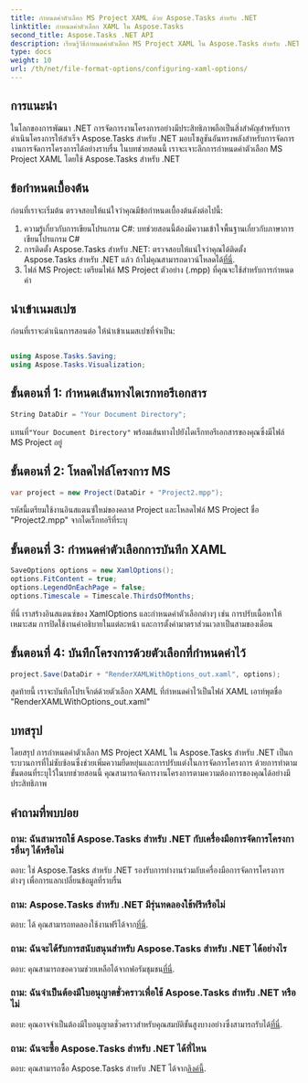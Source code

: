 ```yaml
---
title: กำหนดค่าตัวเลือก MS Project XAML ด้วย Aspose.Tasks สำหรับ .NET
linktitle: กำหนดค่าตัวเลือก XAML ใน Aspose.Tasks
second_title: Aspose.Tasks .NET API
description: เรียนรู้วิธีกำหนดค่าตัวเลือก MS Project XAML ใน Aspose.Tasks สำหรับ .NET เพิ่มความยืดหยุ่นในการจัดการโครงการและการปรับแต่งด้วยคำแนะนำทีละขั้นตอน
type: docs
weight: 10
url: /th/net/file-format-options/configuring-xaml-options/
---
```

## การแนะนำ
ในโลกของการพัฒนา .NET การจัดการงานโครงการอย่างมีประสิทธิภาพถือเป็นสิ่งสำคัญสำหรับการดำเนินโครงการให้สำเร็จ Aspose.Tasks สำหรับ .NET มอบโซลูชันอันทรงพลังสำหรับการจัดการงานการจัดการโครงการได้อย่างราบรื่น ในบทช่วยสอนนี้ เราจะเจาะลึกการกำหนดค่าตัวเลือก MS Project XAML โดยใช้ Aspose.Tasks สำหรับ .NET 
## ข้อกำหนดเบื้องต้น
ก่อนที่เราจะเริ่มต้น ตรวจสอบให้แน่ใจว่าคุณมีข้อกำหนดเบื้องต้นดังต่อไปนี้:
1. ความรู้เกี่ยวกับการเขียนโปรแกรม C#: บทช่วยสอนนี้ต้องมีความเข้าใจพื้นฐานเกี่ยวกับภาษาการเขียนโปรแกรม C#
2.  การติดตั้ง Aspose.Tasks สำหรับ .NET: ตรวจสอบให้แน่ใจว่าคุณได้ติดตั้ง Aspose.Tasks สำหรับ .NET แล้ว ถ้าไม่คุณสามารถดาวน์โหลดได้[ที่นี่](https://releases.aspose.com/tasks/net/).
3. ไฟล์ MS Project: เตรียมไฟล์ MS Project ตัวอย่าง (.mpp) ที่คุณจะใช้สำหรับการกำหนดค่า
## นำเข้าเนมสเปซ
ก่อนที่เราจะดำเนินการสอนต่อ ให้นำเข้าเนมสเปซที่จำเป็น:
```csharp

using Aspose.Tasks.Saving;
using Aspose.Tasks.Visualization;
```
## ขั้นตอนที่ 1: กำหนดเส้นทางไดเรกทอรีเอกสาร
```csharp
String DataDir = "Your Document Directory";
```
 แทนที่`"Your Document Directory"` พร้อมเส้นทางไปยังไดเร็กทอรีเอกสารของคุณซึ่งมีไฟล์ MS Project อยู่
## ขั้นตอนที่ 2: โหลดไฟล์โครงการ MS
```csharp
var project = new Project(DataDir + "Project2.mpp");
```
รหัสนี้เตรียมใช้งานอินสแตนซ์ใหม่ของคลาส Project และโหลดไฟล์ MS Project ชื่อ "Project2.mpp" จากไดเร็กทอรีที่ระบุ
## ขั้นตอนที่ 3: กำหนดค่าตัวเลือกการบันทึก XAML
```csharp
SaveOptions options = new XamlOptions();
options.FitContent = true;
options.LegendOnEachPage = false;
options.Timescale = Timescale.ThirdsOfMonths;
```
ที่นี่ เราสร้างอินสแตนซ์ของ XamlOptions และกำหนดค่าตัวเลือกต่างๆ เช่น การปรับเนื้อหาให้เหมาะสม การปิดใช้งานคำอธิบายในแต่ละหน้า และการตั้งค่ามาตราส่วนเวลาเป็นสามของเดือน
## ขั้นตอนที่ 4: บันทึกโครงการด้วยตัวเลือกที่กำหนดค่าไว้
```csharp
project.Save(DataDir + "RenderXAMLWithOptions_out.xaml", options);
```
สุดท้ายนี้ เราจะบันทึกโปรเจ็กต์ด้วยตัวเลือก XAML ที่กำหนดค่าไว้เป็นไฟล์ XAML เอาท์พุตชื่อ "RenderXAMLWithOptions_out.xaml"
## บทสรุป
โดยสรุป การกำหนดค่าตัวเลือก MS Project XAML ใน Aspose.Tasks สำหรับ .NET เป็นกระบวนการที่ไม่ซับซ้อนซึ่งช่วยเพิ่มความยืดหยุ่นและการปรับแต่งในการจัดการโครงการ ด้วยการทำตามขั้นตอนที่ระบุไว้ในบทช่วยสอนนี้ คุณสามารถจัดการงานโครงการตามความต้องการของคุณได้อย่างมีประสิทธิภาพ

## คำถามที่พบบ่อย

### ถาม: ฉันสามารถใช้ Aspose.Tasks สำหรับ .NET กับเครื่องมือการจัดการโครงการอื่นๆ ได้หรือไม่

ตอบ: ใช่ Aspose.Tasks สำหรับ .NET รองรับการทำงานร่วมกับเครื่องมือการจัดการโครงการต่างๆ เพื่อการแลกเปลี่ยนข้อมูลที่ราบรื่น

### ถาม: Aspose.Tasks สำหรับ .NET มีรุ่นทดลองใช้ฟรีหรือไม่

 ตอบ: ได้ คุณสามารถทดลองใช้งานฟรีได้จาก[ที่นี่](https://releases.aspose.com/).

### ถาม: ฉันจะได้รับการสนับสนุนสำหรับ Aspose.Tasks สำหรับ .NET ได้อย่างไร

 ตอบ: คุณสามารถขอความช่วยเหลือได้จากฟอรัมชุมชน[ที่นี่](https://forum.aspose.com/c/tasks/15).

### ถาม: ฉันจำเป็นต้องมีใบอนุญาตชั่วคราวเพื่อใช้ Aspose.Tasks สำหรับ .NET หรือไม่

ตอบ: คุณอาจจำเป็นต้องมีใบอนุญาตชั่วคราวสำหรับคุณสมบัติขั้นสูงบางอย่างซึ่งสามารถรับได้[ที่นี่](https://purchase.aspose.com/temporary-license/).

### ถาม: ฉันจะซื้อ Aspose.Tasks สำหรับ .NET ได้ที่ไหน

 ตอบ: คุณสามารถซื้อ Aspose.Tasks สำหรับ .NET ได้จาก[ลิงค์นี้](https://purchase.aspose.com/buy).